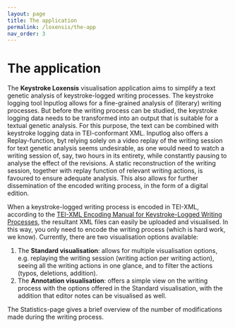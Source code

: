 ```yaml
---
layout: page
title: The application
permalink: /loxensis/the-app
nav_order: 3
---
```


# The application #

The **Keystroke Loxensis** visualisation application aims to simplify a text genetic analysis of keystroke-logged writing processes. The keystroke logging tool Inputlog allows for a fine-grained analysis of (literary) writing processes. But before the writing process can be studied, the keystroke logging data needs to be transformed into an output that is suitable for a textual genetic analysis. For this purpose, the text can be combined with keystroke logging data in TEI-conformant XML. Inputlog also offers a Replay-function, byt relying solely on a video replay of the writing session for text genetic analysis seems undesirable, as one would need to watch a writing session of, say, two hours in its entirety, while constantly pausing to analyse the effect of the revisions. A static reconstruction of the writing session, together with replay function of relevant writing actions, is favoured to ensure adequate analysis. This also allows for further dissemination of the encoded writing process, in the form of a digital edition.

When a keystroke-logged writing process is encoded in TEI-XML, according to the [TEI-XML Encoding Manual for Keystroke-Logged Writing Processes](encoding), the resultant XML files can easily be uploaded and visualised. In this way, you only need to encode the writing process (which is hard work, we know). Currently, there are two visualisation options available:
1. The **Standard visualisation**: allows for multiple visualisation options, e.g. replaying the writing session (writing action per writing action), seeing all the writing actions in one glance, and to filter the actions (typos, deletions, addition).
2. The **Annotation visualisation**: offers a simple view on the writing process with the options offered in the Standard visualisation, with the addition that editor notes can be visualised as well.  

The Statistics-page gives a brief overview of the number of modifications made during the writing process.